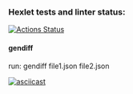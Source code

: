 ### Hexlet tests and linter status:
[![Actions Status](https://github.com/popova-iu-iu/frontend-project-lvl2/workflows/hexlet-check/badge.svg)](https://github.com/popova-iu-iu/frontend-project-lvl2/actions)

#### gendiff

run: gendiff file1.json file2.json

[![asciicast](https://asciinema.org/connect/cadf7c82-32d7-42a6-b813-6ed24abdf7d6.svg)](https://asciinema.org/connect/cadf7c82-32d7-42a6-b813-6ed24abdf7d6)
